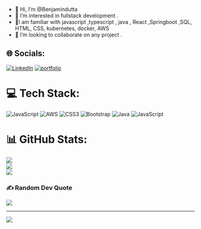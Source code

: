 - 👋 Hi, I’m @Benjamindutta
- 👀 I’m interested in fullstack development  .
- 🌱I am familiar with javascript ,typescript , java , React ,Springboot ,SQL, HTML, CSS, kubernetes, docker, AWS
- 💞️ I’m looking to collaborate on any project  .


## 🌐 Socials:
[![LinkedIn](https://img.shields.io/badge/LinkedIn-%230077B5.svg?logo=linkedin&logoColor=white)](https://linkedin.com/in/benjamin-d-375684124) 
[![portfolio](https://img.shields.io/badge/my_portfolio-000?style=for-the-badge&logo=ko-fi&logoColor=white)](https://benjamindutta-tech.vercel.app)

# 💻 Tech Stack:
![JavaScript](https://img.shields.io/badge/javascript-%23323330.svg?style=for-the-badge&logo=javascript&logoColor=%23F7DF1E) ![AWS](https://img.shields.io/badge/AWS-%23FF9900.svg?style=for-the-badge&logo=amazon-aws&logoColor=white) ![CSS3](https://img.shields.io/badge/css3-%231572B6.svg?style=for-the-badge&logo=css3&logoColor=white) ![Bootstrap](https://img.shields.io/badge/bootstrap-%238511FA.svg?style=for-the-badge&logo=bootstrap&logoColor=white) ![Java](https://img.shields.io/badge/java-%23ED8B00.svg?style=for-the-badge&logo=openjdk&logoColor=white) ![JavaScript](https://img.shields.io/badge/javascript-%23323330.svg?style=for-the-badge&logo=javascript&logoColor=%23F7DF1E)
# 📊 GitHub Stats:
![](https://github-readme-stats.vercel.app/api?username=Benjamindutta&theme=dark&hide_border=false&include_all_commits=true&count_private=true)<br/>
![](https://github-readme-streak-stats.herokuapp.com/?user=Benjamindutta&theme=dark&hide_border=false)<br/>
![](https://github-readme-stats.vercel.app/api/top-langs/?username=Benjamindutta&theme=dark&hide_border=false&include_all_commits=true&count_private=true&layout=compact)

### ✍️ Random Dev Quote
![](https://quotes-github-readme.vercel.app/api?type=horizontal&theme=radical)

---
[![](https://visitcount.itsvg.in/api?id=Benjamindutta&icon=0&color=0)](https://visitcount.itsvg.in)

<!-- Proudly created with GPRM ( https://gprm.itsvg.in ) -->
